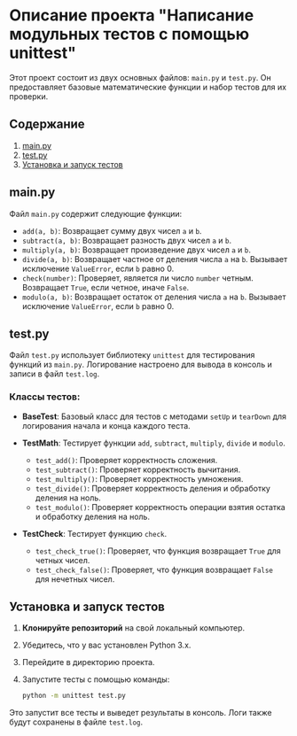 # Описание проекта "Написание модульных тестов с помощью unittest"

Этот проект состоит из двух основных файлов: `main.py` и `test.py`. Он предоставляет базовые математические функции и набор тестов для их проверки.

## Содержание

1. [main.py](#mainpy)
2. [test.py](#testpy)
3. [Установка и запуск тестов](#установка-и-запуск-тестов)

## main.py

Файл `main.py` содержит следующие функции:

- `add(a, b)`: Возвращает сумму двух чисел `a` и `b`.
- `subtract(a, b)`: Возвращает разность двух чисел `a` и `b`.
- `multiply(a, b)`: Возвращает произведение двух чисел `a` и `b`.
- `divide(a, b)`: Возвращает частное от деления числа `a` на `b`. Вызывает исключение `ValueError`, если `b` равно 0.
- `check(number)`: Проверяет, является ли число `number` четным. Возвращает `True`, если четное, иначе `False`.
- `modulo(a, b)`: Возвращает остаток от деления числа `a` на `b`. Вызывает исключение `ValueError`, если `b` равно 0.

## test.py

Файл `test.py` использует библиотеку `unittest` для тестирования функций из `main.py`. Логирование настроено для вывода в консоль и записи в файл `test.log`.

### Классы тестов:

- **BaseTest**: Базовый класс для тестов с методами `setUp` и `tearDown` для логирования начала и конца каждого теста.

- **TestMath**: Тестирует функции `add`, `subtract`, `multiply`, `divide` и `modulo`.
  - `test_add()`: Проверяет корректность сложения.
  - `test_subtract()`: Проверяет корректность вычитания.
  - `test_multiply()`: Проверяет корректность умножения.
  - `test_divide()`: Проверяет корректность деления и обработку деления на ноль.
  - `test_modulo()`: Проверяет корректность операции взятия остатка и обработку деления на ноль.

- **TestCheck**: Тестирует функцию `check`.
  - `test_check_true()`: Проверяет, что функция возвращает `True` для четных чисел.
  - `test_check_false()`: Проверяет, что функция возвращает `False` для нечетных чисел.

## Установка и запуск тестов

1. **Клонируйте репозиторий** на свой локальный компьютер.
2. Убедитесь, что у вас установлен Python 3.x.
3. Перейдите в директорию проекта.
4. Запустите тесты с помощью команды:

   ```bash
   python -m unittest test.py
   ```

Это запустит все тесты и выведет результаты в консоль. Логи также будут сохранены в файле `test.log`.
